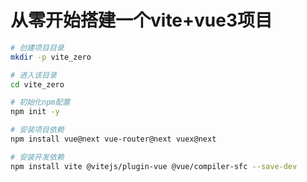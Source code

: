 # 从零开始搭建一个vite+vue3项目

```bash
# 创建项目目录
mkdir -p vite_zero

# 进入该目录
cd vite_zero

# 初始化npm配置
npm init -y
```

```bash
# 安装项目依赖
npm install vue@next vue-router@next vuex@next
```

```bash
# 安装开发依赖
npm install vite @vitejs/plugin-vue @vue/compiler-sfc --save-dev
```

